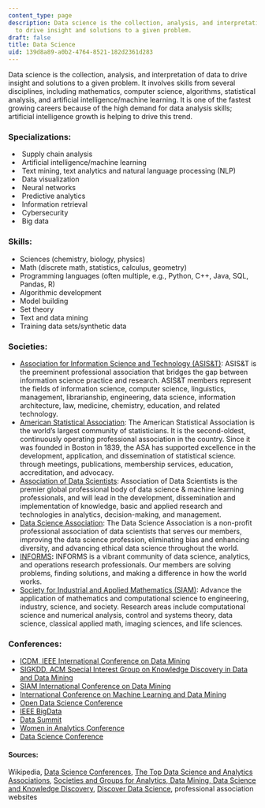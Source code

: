 ```yaml
---
content_type: page
description: Data science is the collection, analysis, and interpretation of data
  to drive insight and solutions to a given problem.
draft: false
title: Data Science
uid: 139d8a89-a0b2-4764-8521-182d2361d283
---
```

Data science is the collection, analysis, and interpretation of data to drive insight and solutions to a given problem. It involves skills from several disciplines, including mathematics, computer science, algorithms, statistical analysis, and artificial intelligence/machine learning. It is one of the fastest growing careers because of the high demand for data analysis skills; artificial intelligence growth is helping to drive this trend.

### **Specializations:**

-  Supply chain analysis
-  Artificial intelligence/machine learning
-  Text mining, text analytics and natural language processing (NLP)
-  Data visualization
-  Neural networks
-  Predictive analytics
-  Information retrieval
-  Cybersecurity
-  Big data

### **Skills:**

- Sciences (chemistry, biology, physics)
- Math (discrete math, statistics, calculus, geometry)
- Programming languages (often multiple, e.g., Python, C++, Java, SQL, Pandas, R)
- Algorithmic development
- Model building
- Set theory
- Text and data mining
- Training data sets/synthetic data

### **Societies:**

- [Association for Information Science and Technology (ASIS&T)](https://www.asist.org/): ASIS&T is the preeminent professional association that bridges the gap between information science practice and research. ASIS&T members represent the fields of information science, computer science, linguistics, management, librarianship, engineering, data science, information architecture, law, medicine, chemistry, education, and related technology.
- [American Statistical Association](https://www.amstat.org/): The American Statistical Association is the world’s largest community of statisticians. It is the second-oldest, continuously operating professional association in the country. Since it was founded in Boston in 1839, the ASA has supported excellence in the development, application, and dissemination of statistical science. through meetings, publications, membership services, education, accreditation, and advocacy.
- [Association of Data Scientists](http://adasci.org/): Association of Data Scientists is the premier global professional body of data science & machine learning professionals, and will lead in the development, dissemination and implementation of knowledge, basic and applied research and technologies in analytics, decision-making, and management.
- [Data Science Association](https://www.datascienceassn.org/): The Data Science Association is a non-profit professional association of data scientists that serves our members, improving the data science profession, eliminating bias and enhancing diversity, and advancing ethical data science throughout the world. 
- [INFORMS](https://www.informs.org/)**:** INFORMS is a vibrant community of data science, analytics, and operations research professionals. Our members are solving problems, finding solutions, and making a difference in how the world works.
- [Society for Industrial and Applied Mathematics (SIAM)](https://www.siam.org/): Advance the application of mathematics and computational science to engineering, industry, science, and society. Research areas include computational science and numerical analysis, control and systems theory, data science, classical applied math, imaging sciences, and life sciences.

### **Conferences:**

- [ICDM, IEEE International Conference on Data Mining](http://icdm.zhonghuapu.com/)
- [SIGKDD, ACM Special Interest Group on Knowledge Discovery in Data and Data Mining](http://www.kdd.org/)
- [SIAM International Conference on Data Mining](https://www.siam.org/conferences/cm/conference/sdm21)
- [International Conference on Machine Learning and Data Mining](https://icml.cc/)
- [Open Data Science Conference](https://odsc.com/)
- [IEEE BigData](https://bigdataieee.org/BigData2021/)
- [Data Summit](https://www.dbta.com/DataSummit/)
- [Women in Analytics Conference](https://womeninanalytics.com/)
- [Data Science Conference](https://www.thedatascienceconference.com/)

#### **Sources:**

Wikipedia, [Data Science Conferences](https://conferenceindex.org/conferences/data-science), [The Top Data Science and Analytics Associations](https://analyticsindiamag.com/the-top-data-science-and-analytics-associations/), [Societies and Groups for Analytics, Data Mining, Data Science and Knowledge Discovery](https://www.kdnuggets.com/websites/societies.html), [Discover Data Science](https://www.discoverdatascience.org/career-information/), professional association websites